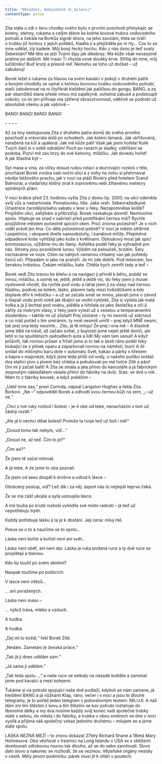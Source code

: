 ```yaml
---
title: "Obležení, dobyvatelé a\_milenci"
contentType: prose
---
```


Zita stála u zdi v šeru chodby svého bytu v prvním poschodí přimykajíc se koleny, stehny, rukama a celým tělem ke kolmé kovové trubce vodovodního potrubí a čekala na Borkův signál shora, na jeho zavolání, třela se tváří o trubku již horkou z jejích polibků, hladila ji a přejížděla po ní rty… Cos to ze mne udělal, zlý kadete. Můj bosý řecký hochu. Kdo z nás dvou je teď svatý Šebestián? Mé tělo se ježí Tvými šípy jak dikobraz. Má kůže však nenasytně prahne po dalších. Mé maso Ti chystá nové doušky krve. Střílej do mne, můj lučištníku! Buď krutý a přesně miř. Nemohu se toho už dočkat – už zabubnuj!

Borek ležel s rukama za hlavou na svém kavalci v pokoji v druhém patře a bosými chodidly se opíral o kolmou kovovou trubku vodovodního potrubí, stačí zabubnovat na ni čtyřikrát kleštěmi jak paličkou do gongu, BANG, a za pár okamžiků stane přede mnou má zajatkyně, ochotná zakusit a podstoupit cokoliv, co mi jen přihraje má zjitřená obrazotvornost, vděčně se podrobí už absolutně všemu a jak vášnivě –

BANG! BANG! BANG! BANG!

– – – –

Až za tmy sestupovala Zita z druhého patra domů do svého prvního poschodí a vrávorala dolů po schodech. Jak kolem lámaná. Jak ukřižovaná, naražená na kůl a upálená. Jak mě kůže pálí! Však jak jsem hořela! Kolik Tvých šípů si v sobě odnáším! Pocit po ranách je sladký, vzkříšení se podobá. Pozvi mě zas brzy do své katovny, miláčku. Jak dovedu hořet! A jak šťastná být –

Syt masa a vína, za víčky dosud rudou rotaci a doznívající rozkoš v těle, procházel Borek zvolna naší noční ulicí a z nohy na nohu si přehrnoval návěje béžového prachu, jak v noci na pláži Riviéry před hotelem Grand Balmoral, a vladařsky klidný zíral k srpnovému nebi žíhanému meteory splněných přání.

V noci krátce před 23. hodinou vyšla Zita z domu čp. 2000, na ulici odemkla svůj vůz a nastartovala. Pomalounku, tiše. Jako vrah. Sebevražedkyně. Účastnice čarodějnického sabatu v lese u řeky. Nezapomnělas koště? Projíždím ulicí, zahýbám a přibrzďuji. Borek naskakuje dovnitř. Nemluvíme spolu. Vtipkuje se snad v sakristii před pontifikální černou mší? Rychle projíždíme městem počestně spících oken. Proč zrovna počestně? Je v nich vidět právě jen tma. Co dělá počestnost potmě? V noci je město stříbrné. I popelnice, i okopané dveře samoobsluhy, i kanálové mříže. Přeplněné odpadkové koše vyhlížejí jako koše s květinami. Obloukový most jak spící brontosaurus, vjíždíme mu do tlamy. Asfaltka podél řeky je výhradně pro nás. Stromy jsou posněžené lunou. Vjíždím na palouček, brzdím. Šaty necháváme ve voze. Cítím na nahých ramenou chladný van jak pohledy tisíců očí. Připadám si jako na pranýři. Je mi zde dobře. Pod měsícem, tou ženskou hvězdou. Čekám miláčku, kate. Chtěla bych zemřít tady a teď –

Borek vedl Zitu travou ke břehu a na navigaci ji přiměl k běhu, poběž se mnou, miláčku, a usměj se, ještě, ještě a ještě víc, do řeky jsem ji musel vysloveně vhodit, šla rychle pod vodu a tahal jsem ji za vlasy nad černou hladinu, podívej se kolem, lásko, plavem tady mezi hvězdičkami a kdo doplave dřív k měsíčku – a už se začala smát se mnou, plavali jsme o závod a šlapali vodu proti sobě jak líbající se vodní cyklisté, Zita si výskla jak malá holka a já ji lechtal pod vodou, pištěla a hihňala se jako školačka a oči jí zářily za mokrými vlasy, z řeky jsem vylezl už s veselou a temperamentní studentkou – takhle mi už zůstaň! Prej zůstane – ty mi nesmíš už stárnout a co máš pořád s tím umíráním, ty mně nesmíš umřít – prej když MNĚ nesmí, tak prej ona tedy neumře… Zito, já tě miluju! Že prej i ona mě – A šťastně jsme blbli na trávě, až začalo svítat, z bujnosti jsme nejeli ještě domů, ale lehli si na spuštěných opěradlech auta a lidi! My vám tam usnuli! A když průšvih, tak rovnou průser a frčeli jsme si to tak o šesti ráno podél řeky klubající se z plínek oparu a zaparkovali rovnou na náměstí, bum! A šli snídat do mlíčnýho baru dole v automatu Svět, kakao a párky s křenem a kapra v majonéze, když jsme teda přišli od vody, u našeho pultíku snídali dva staříci pivo s pivem bez chleba a pokukovali po mé holce Zitě a páni! Oni mi ji začali balit! A Zita se smála a jela přímo do kanceláře a já fabrickým stopnutým náklaďákem vesele přímo do fabriky na dvůr. Sraz: ve dvě u mě. Mám to z fabriky kousek, a když poběžím –

„Udeř mne zas,“ praví Corinda, napsal Langston Hughes a řekla Zita Borkovi. „Ne –“ odpověděl Borek a odhodil svou černou kůži na zem, „– už ne.“

„Chci z tvé ruky rozkoš i bolest – je-li obé od tebe, nenacházím v tom už žádný rozdíl.“

„Ale já ti nechci dělat bolest! Protože ta tvoje teď už bolí i mě!“

„Dosud tomu tak nebylo, viď…“

„Dosud ne, až teď. Čím to je?“

„Čím asi?“

  

Že jsem tě začal milovat.

A já tebe. A že jsme to oba poznali.

Že jsem od sexu dospěl k erotice a odtud k lásce –

Obrácený postup, viď? Leč dík i za něj: aspoň nás to nejlepší teprve čeká.

Že se má zášť ukojila a sytá ustoupila lásce.

A má touha po kruté rozkoši vyklidila své místo radosti – já teď už nepotřebuju trpět.

Každý potřebuje lásku a ta je k dostání. Její cena: miluj mě.

Pokus se o to a naučíme se to spolu…

Láska není kořist a kořistí není ani svět…

Láska není oběť, ani není dar. Láska je ruka podaná ruce a ty dvě ruce se proplétají a tisknou.

Kdo by toužil po svém skolení?

Naopak toužíme po polibcích.

V lásce není vítězů…

… ani poražených.

Láska není maso –

… nýbrž tráva, mléko a vzduch.

A hudba.

A hudba.

  

„Dej mi to koště,“ řekl Borek Zitě.

„Nedám. Zametání je ženská práce.“

„Tak já ji dnes udělám sám.“

„Já sama ji udělám.“

„Tak teda spolu…,“ a naše ruce se setkaly na násadě koštěte a zametali jsme pod kavalci a mezi kolejemi.

Ťukáme si na potrubí spojující naše dvě podlaží, kdykoli se nám zamane, já kleštěmi BANG a já nůžkami Klap, ráno, večer i v noci a jsou to dlouhé telegramy, je to pořád jeden telegram s jednoslovným textem: MILUJI. A náš dům zní tím štěstím z kovu a tím štěstím se kov potrubí roztahuje do libovolné délky a my dva nosíme každý svůj konec naší společné trubky stále s sebou, do města i do fabriky, a trubka v obou směrech ve dne v noci vysílá a přijímá náš společný vzkaz jednoho druhému – milujem se a jsme stále spolu.

  

LÁSKA NEZNÁ MEZÍ – to znovu dokázal 27letý Richard Shane a 18letá Mary Holmesová. Oba vězňové v trestnici na Long Islandu v USA se s obtížemi domlouvali odtokovou rourou tak dlouho, až se do sebe zamilovali. Slovo dalo slovo a nakonec se rozhodli, že se vezmou. Vězeňské orgány nestály v cestě. Měly jenom podmínku: párek musí jít k oltáři v poutech.
